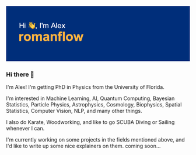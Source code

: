 <img src="https://raw.githubusercontent.com/romanflow/romanflow/master/header.png">

### Hi there 👋

I'm Alex! I'm getting PhD in Physics from the University of Florida. 

I'm interested in Machine Learning, AI, Quantum Computing, Bayesian Statistics, Particle Physics, 
Astrophysics, Cosmology, Biophysics, Spatial Statistics, Computer Vision, NLP, and many other things.

I also do Karate, Woodworking, and like to go SCUBA Diving or Sailing whenever I can.

I'm currently working on some projects in the fields mentioned above, and I'd like to write up some nice explainers on them. coming soon...

<!--
**romanflow/romanflow** is a ✨ _special_ ✨ repository because its `README.md` (this file) appears on your GitHub profile.

Here are some ideas to get you started:

- 🔭 I’m currently working on ...
- 🌱 I’m currently learning ...
- 👯 I’m looking to collaborate on ...
- 🤔 I’m looking for help with ...
- 💬 Ask me about ...
- 📫 How to reach me: ...
- 😄 Pronouns: ...
- ⚡ Fun fact: ...
-->
